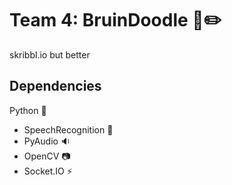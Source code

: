 # Team 4: BruinDoodle :bear::pencil2:
skribbl.io but better

## Dependencies
Python :snake:
* SpeechRecognition :speech_balloon:
* PyAudio :sound:
* OpenCV :camera:
* Socket.IO :zap:
